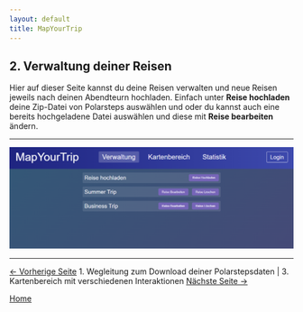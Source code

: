```yaml
---
layout: default
title: MapYourTrip
---
```


## 2. Verwaltung deiner Reisen

Hier auf dieser Seite kannst du deine Reisen verwalten und neue Reisen jeweils nach deinen Abendteurn hochladen. Einfach unter **Reise hochladen** deine Zip-Datei von Polarsteps auswählen und oder du kannst auch eine bereits hochgeladene Datei auswählen und diese mit **Reise bearbeiten** ändern.

---

![Page Verwaltung](bilder\02_Homepage_Screenshot.png)

---

[<- Vorherige Seite](01_Polarsteps.md) 1. Wegleitung zum Download deiner Polarstepsdaten | 3. Kartenbereich mit verschiedenen Interaktionen [Nächste Seite ->](03_MapPage.md)

[Home](index.md)

